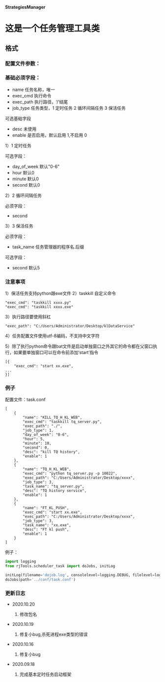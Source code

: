 **StrategiesManager**

# 这是一个任务管理工具类

## 格式

### 配置文件参数：
### 基础必须字段：
- name 任务名称，唯一
- exec_cmd 执行命令
- exec_path 执行路径，‘/’结尾
- job_type 任务类型，1 定时任务 2 循环间隔任务 3 保活任务

可选基础字段
- desc 未使用
- enable 是否启用，默认启用 1,不启用 0

1）1 定时任务

可选字段：
- day_of_week 默认"0-6"
- hour 默认0
- minute 默认0
- second 默认0

2）2 循环间隔任务

必须字段：
- second

3）3 保活任务

必须字段：
- task_name 任务管理器的程序名.后缀

可选字段：
- second 默认5

### **注意事项**
1）保活任务支持python跟exe文件
2）taskkill 自定义命令
```
"exec_cmd": "taskkill xxxx.py"
"exec_cmd": "taskkill xxxx.exe"
```
3）执行路径要使用斜杠
```
"exec_path": "C:/Users/Administrator/Desktop/klDataService"
```
4）任务配置文件使用utf-8编码，不支持中文字符

5）除了执行python命令跟bat文件是启动单独窗口之外其它的命令都在父窗口执行，如果要单独窗口可以在命令前添加‘start’指令
```
[{
    "exec_cmd": "start xx.exe",
...
}]
```

### 例子
配置文件：task.conf
```
[
	{
        "name": "KILL_TQ_H_KL_WEB",
        "exec_cmd": "taskkill tq_server.py",
        "exec_path": "./",
        "job_type": 1,
        "day_of_week": "0-6",
        "hour": 5,
        "minute": 10,
        "second": 0,
        "desc": "kill TQ history",
		"enable": 1
    },
	{
        "name": "TQ_H_KL_WEB",
        "exec_cmd": "python tq_server.py -p 10022",
        "exec_path": "C:/Users/Administrator/Desktop/xxxx",
        "job_type": 3,
        "task_name": "tq_server.py",
        "desc": "TQ history service",
		"enable": 1
    },
	{
        "name": "FT_KL_PUSH",
        "exec_cmd": "start xx.exe",
        "exec_path": "C:/Users/Administrator/Desktop/xxxx",
        "job_type": 3,
        "task_name": "xx.exe",
        "desc": "FT kl push",
		"enable": 1
    }
]
```
例子：
```python
import logging
from rjTools.scheduler_task import doJobs, initLog

initLog(filename='dojob.log', consolelevel=logging.DEBUG, filelevel=logging.ERROR)
doJobs(path='../conf/task.conf')
```

### 更新日志
- 2020.10.20
    1) 修改包名

- 2020.10.19
    1) 修复小bug,杀死进程exe类型的错误
    
- 2020.10.16
    1) 修复小bug
    
- 2020.09.18
    1) 完成基本定时任务启动框架
